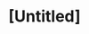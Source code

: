 ---
pid: CH467
title: "[Untitled]"
location_transcription: 
zipcode: '10025'
outside_phl: 'New York NY '
neighborhood: 
age: '20'
age_range: 20-29
instagram: 
image_file_name: CH_467.jpg
proposal_transcription: Girl in front of Bull (N.Y)
topic: Uplifting,Women
topic_summary: 0, 0
type: Sculpture Statue
keywords_other: 
credit: 
image_labels: 
twitter: 
facebook: 
permalink: "/monuments/ch467/"
layout: item-page
---